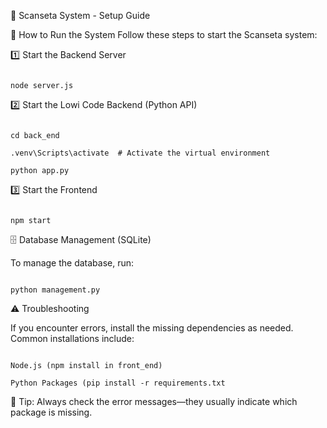 🚀 Scanseta System - Setup Guide

📌 How to Run the System
Follow these steps to start the Scanseta system:

1️⃣ Start the Backend Server

```cd back_end

node server.js
```

2️⃣ Start the Lowi Code Backend (Python API)

```cd lowi_code

cd back_end

.venv\Scripts\activate  # Activate the virtual environment

python app.py
```

3️⃣ Start the Frontend

```cd front_end

npm start
```

🗄️ Database Management (SQLite)

To manage the database, run:

```cd back_end

python management.py
```

⚠️ Troubleshooting

If you encounter errors, install the missing dependencies as needed. Common installations include:


```React (npm install)

Node.js (npm install in front_end)

Python Packages (pip install -r requirements.txt
```

📌 Tip: Always check the error messages—they usually indicate which package is missing.

